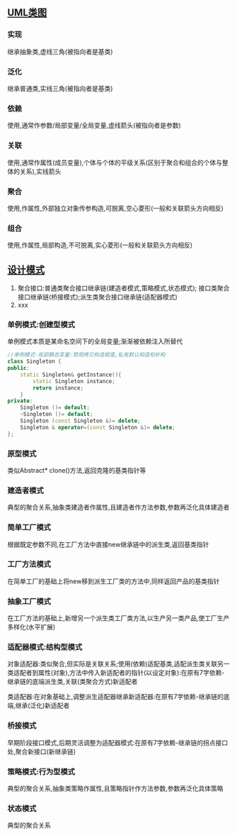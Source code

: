 ## [UML类图](https://design-patterns.readthedocs.io/zh_CN/latest/index.html)
### 实现
继承抽象类,虚线三角(被指向者是基类)

### 泛化
继承普通类,实线三角(被指向者是基类)

### 依赖
使用,通常作参数/局部变量/全局变量,虚线箭头(被指向者是参数)

### 关联
使用,通常作属性(成员变量),个体与个体的平级关系(区别于聚合和组合的个体与整体的关系),实线箭头

### 聚合
使用,作属性,外部独立对象传参构造,可脱离,空心菱形(一般和关联箭头方向相反)

### 组合
使用,作属性,局部构造,不可脱离,实心菱形(一般和关联箭头方向相反)

## [设计模式](https://design-patterns.readthedocs.io/zh_CN/latest/index.html)
1. 聚合接口:普通类聚合接口继承链(建造者模式,策略模式,状态模式);  接口类聚合接口继承链(桥接模式);派生类聚合接口继承链(适配器模式)
2. xxx

### 单例模式:创建型模式
单例模式本质是某命名空间下的全局变量;渐渐被依赖注入所替代
```cpp
//单例模式-局部静态变量:禁用拷贝构造赋值,私有默认构造和析构
class Singleton {
public:
	static Singleton& getInstance(){
		static Singleton instance;
		return instance;
	}
private:
	Singleton ()= default;
	~Singleton ()= default;
	Singleton (const Singleton &)= delete;
	Singleton & operator=(const Singleton &)= delete;
};
```
### 原型模式
类似Abstract* clone()方法,返回克隆的基类指针等

### 建造者模式
典型的聚合关系,抽象类建造者作属性,且建造者作方法参数,参数再泛化具体建造者

### 简单工厂模式
根据既定参数不同,在工厂方法中直接new继承链中的派生类,返回基类指针

### 工厂方法模式
在简单工厂的基础上将new移到派生工厂类的方法中,同样返回产品的基类指针

### 抽象工厂模式
在工厂方法的基础上,新增另一个派生类工厂类方法,以生产另一类产品,使工厂生产多样化(水平扩展)

### 适配器模式:结构型模式
对象适配器:类似聚合,但实际是关联关系;使用(依赖)适配基类,适配派生类关联另一类适配者到属性(对象),方法中传入新适配者的指针(以设定对象):在原有7字依赖-继承链的底端派生类,关联(类聚合方式)新适配者

类适配器:在对象基础上,调整派生适配器继承新适配器:在原有7字依赖-继承链的底端,继承(泛化)新适配者

### 桥接模式
早期阶段接口模式,后期灵活调整为适配器模式:在原有7字依赖-继承链的拐点接口处,聚合新接口(新继承链)

### 策略模式:行为型模式
典型的聚合关系,抽象类策略作属性,且策略指针作方法参数,参数再泛化具体策略

### 状态模式
典型的聚合关系
